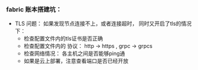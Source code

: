 ### fabric 账本搭建坑：

- TLS 问题： 如果发现节点连接不上，或者连接超时， 同时又开启了tls的情况下：
  - 检查配置文件内的tls证书是否正确
  - 检查配置文件内的 协议： http -> https , grpc -> grpcs
  - 检查网络情况： 各主机之间是否能够ping通
  - 如果是云上部署，注意查看端口是否已经开放